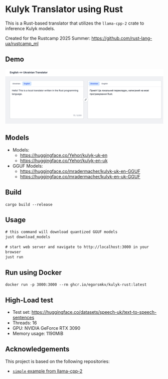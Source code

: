 # Kulyk Translator using Rust

This is a Rust-based translator that utilizes the `llama-cpp-2` crate to inference Kulyk models.

Created for the Rustcamp 2025 Summer: https://github.com/rust-lang-ua/rustcamp_ml

## Demo

<a href="./screenshot.png"><img src="./screenshot.png" width="700px"/></a>

## Models

- Models: 
    - https://huggingface.co/Yehor/kulyk-uk-en
    - https://huggingface.co/Yehor/kulyk-en-uk
- GGUF Models:
    - https://huggingface.co/mradermacher/kulyk-uk-en-GGUF
    - https://huggingface.co/mradermacher/kulyk-en-uk-GGUF

## Build

```shell
cargo build --release
```

## Usage

```shell
# this command will download quantized GGUF models
just download_models

# start web server and navigate to http://localhost:3000 in your browser
just run
```

## Run using Docker

```shell
docker run -p 3000:3000 --rm ghcr.io/egorsmkv/kulyk-rust:latest
```

## High-Load test

- Test set: https://huggingface.co/datasets/speech-uk/text-to-speech-sentences
- Threads: 16
- GPU: NVIDIA GeForce RTX 3090
- Memory usage: 1190MiB

## Acknowledgements

This project is based on the following repositories:

- [`simple` example from llama-cpp-2](https://github.com/utilityai/llama-cpp-rs/tree/main/examples/simple)
